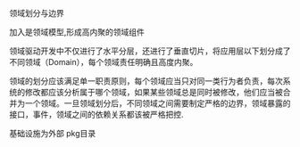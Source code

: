 领域划分与边界

加入是领域模型,形成高内聚的领域组件

领域驱动开发中不仅进行了水平分层，还进行了垂直切片，将应用层以下划分成了不同领域（Domain），每个领域责任明确且高度内聚。

领域的划分应该满足单一职责原则，每个领域应当只对同一类行为者负责，每次系统的修改都应该分析属于哪个领域，如果某些领域总是同时被修改，他们应当被合并为一个领域。一旦领域划分后，不同领域之间需要制定严格的边界，领域暴露的接口，事件，领域之间的依赖关系都该被严格把控.


基础设施为外部 pkg目录